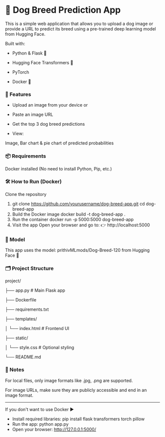 # 🐶 Dog Breed Prediction App

This is a simple web application that allows you to upload a dog image or provide a URL to predict its breed using a pre-trained deep learning model from Hugging Face.

Built with:

- Python & Flask 🐍

- Hugging Face Transformers 🤗

- PyTorch

- Docker 🐳

### 🚀 Features

- Upload an image from your device or

- Paste an image URL

- Get the top 3 dog breed predictions

- View:

Image, Bar chart & pie chart of predicted probabilities

### 📦 Requirements

Docker installed
(No need to install Python, Pip, etc.)

### 🛠️ How to Run (Docker)

Clone the repository

1.  git clone https://github.com/yourusername/dog-breed-app.git
    cd dog-breed-app
2.  Build the Docker image
    docker build -t dog-breed-app .
3.  Run the container
    docker run -p 5000:5000 dog-breed-app
4.  Visit the app
    Open your browser and go to:
    👉 http://localhost:5000

### 🧠 Model

This app uses the model:
prithivMLmods/Dog-Breed-120 from Hugging Face 🤗

### 🗂️ Project Structure

project/

├── app.py # Main Flask app

├── Dockerfile

├── requirements.txt

├── templates/

│ └── index.html # Frontend UI

├── static/

│ └── style.css # Optional styling

└── README.md

### 🔐 Notes

For local files, only image formats like .jpg, .png are supported.

For image URLs, make sure they are publicly accessible and end in an image format.

---

If you don't want to use Docker
▶️

- Install required libraries:
  pip install flask transformers torch pillow
- Run the app:
  python app.py
- Open your browser:
  http://127.0.0.1:5000/
